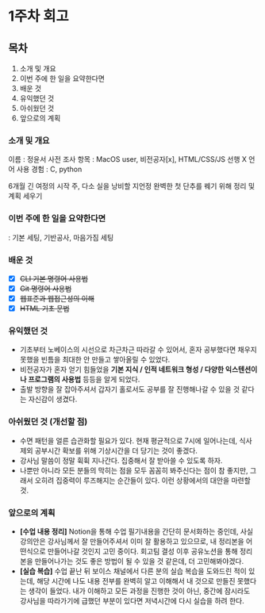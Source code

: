 # 1주차 회고

## 목차
1. 소개 및 개요
2. 이번 주에 한 일을 요약한다면
3. 배운 것
4. 유익했던 것
5. 아쉬웠던 것
6. 앞으로의 계획

### 소개 및 개요
이름 : 정윤서
사전 조사 항목 : MacOS user, 비전공자[x], HTML/CSS/JS 선행 X
언어 사용 경험 : C, python

6개월 긴 여정의 시작 주,
다소 실을 낭비할 지언정 완벽한 첫 단추를 꿰기 위해 정리 및 계획 세우기

### 이번 주에 한 일을 요약한다면
: 기본 세팅, 기반공사, 마음가짐 세팅

### 배운 것
- [x] ~~CLI 기본 명령어 사용법~~
- [x] ~~Git 명령어 사용법~~
- [x] ~~웹표준과 웹접근성의 이해~~
- [x] ~~HTML 기초 문법~~

### 유익했던 것
- 기초부터 노베이스의 시선으로 차근차근 따라갈 수 있어서, 혼자 공부했다면 채우지 못했을 빈틈을 최대한 안 만들고 쌓아올릴 수 있었다.
- 비전공자가 혼자 얻기 힘들었을 **기본 지식 / 인적 네트워크 형성 / 다양한 익스텐션이나 프로그램의 사용법** 등등을 알게 되었다.
- 출발 방향을 잘 잡아주셔서 갑자기 홀로서도 공부를 잘 진행해나갈 수 있을 것 같다는 자신감이 생겼다.

### 아쉬웠던 것 (개선할 점)
- 수면 패턴을 얼른 습관화할 필요가 있다. 현재 평균적으로 7시에 일어나는데, 식사 제외 공부시간 확보를 위해 기상시간을 더 당기는 것이 좋겠다.
- 강사님 말씀이 정말 휙휙 지나간다. 집중해서 잘 받아쓸 수 있도록 하자.
- 나뿐만 아니라 모든 분들의 막히는 점을 모두 꼼꼼히 봐주신다는 점이 참 좋지만, 그래서 오히려 집중력이 루즈해지는 순간들이 있다. 이런 상황에서의 대안을 마련할 것.

### 앞으로의 계획
- **[수업 내용 정리]** Notion을 통해 수업 필기내용을 간단히 문서화하는 중인데, 사실 강의안은 강사님께서 잘 만들어주셔서 이미 잘 활용하고 있으므로, 내 정리본을 어떤식으로 만들어나갈 것인지 고민 중이다. 회고팀 결성 이후 공유노션을 통해 정리본을 만들어나가는 것도 좋은 방법이 될 수 있을 것 같은데, 더 고민해봐야겠다.
- **[실습 복습]** 수업 끝난 뒤 보이스 채널에서 다른 분의 실습 복습을 도와드린 적이 있는데, 해당 시간에 나도 내용 전부를 완벽히 알고 이해해서 내 것으로 만들진 못했다는 생각이 들었다. 내가 이해하고 모든 과정을 진행한 것이 아닌, 중간에 잠시라도 강사님을 따라가기에 급했던 부분이 있다면 저녁시간에 다시 실습을 하려 한다.